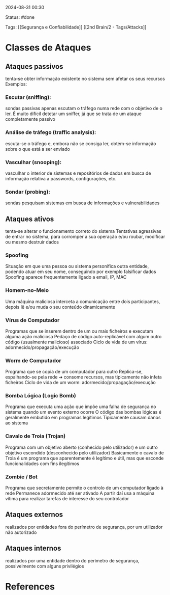 2024-08-31 00:30

Status: #done

Tags: [[Segurança e Confiabilidade]] [[2nd Brain/2 - Tags/Attacks]] 

# Classes de Ataques

## Ataques passivos
tenta-se obter informação existente no sistema sem afetar os seus recursos
Exemplos:
### Escutar (sniffing):
sondas passivas apenas escutam o tráfego numa rede com o objetivo de o ler. É muito difícil detetar um sniffer, já que se trata de um ataque completamente passivo
### Análise de tráfego (traffic analysis): 
escuta-se o tráfego e, embora não se consiga ler, obtém-se informação sobre o que está a ser enviado
### Vasculhar (snooping): 
vasculhar o interior de sistemas e repositórios de dados em busca de informação relativa a passwords, configurações, etc.
### Sondar (probing): 
sondas pesquisam sistemas em busca de informações e vulnerabilidades
## Ataques ativos
tenta-se alterar o funcionamento correto do sistema
Tentativas agressivas de entrar no sistema, para corromper a sua operação e/ou roubar, modificar ou mesmo destruir dados
### Spoofing
Situação em que uma pessoa ou sistema personifica outra entidade, podendo atuar em seu nome, conseguindo por exemplo falsificar dados
Spoofing aparece frequentemente ligado a email, IP, MAC
### Homem-no-Meio
Uma máquina maliciosa interceta a comunicação entre dois participantes, depois lê e/ou muda o seu conteúdo dinamicamente
### Vírus de Computador
Programas que se inserem dentro de um ou mais ficheiros e executam alguma ação maliciosa
Pedaço de código auto-replicável com algum outro código (usualmente malicioso) associado
Ciclo de vida de um vírus: adormecido/propagação/execução
### Worm de Computador
Programa que se copia de um computador para outro
Replica-se, espalhando-se pela rede ➔ consome recursos, mas tipicamente não infeta ficheiros
Ciclo de vida de um worm: adormecido/propagação/execução
### Bomba Lógica (Logic Bomb)
Programa que executa uma ação que impõe uma falha de segurança no sistema quando um evento externo ocorre
O código das bombas lógicas é geralmente embutido em programas legítimos
Tipicamente causam danos ao sistema
### Cavalo de Troia (Trojan)
Programa com um objetivo aberto (conhecido pelo utilizador) e um outro objetivo escondido (desconhecido pelo utilizador)
Basicamente o cavalo de Troia é um programa que aparentemente é legítimo e útil, mas que esconde funcionalidades com fins ilegítimos
### Zombie / Bot
Programa que secretamente permite o controlo de um computador ligado à rede
Permanece adormecido até ser ativado
A partir daí usa a máquina vítima para realizar tarefas de interesse do seu controlador
## Ataques externos
realizados por entidades fora do perímetro de segurança, por um utilizador não autorizado
## Ataques internos
realizados por uma entidade dentro do perímetro de segurança, possivelmente com alguns privilégios

# References

